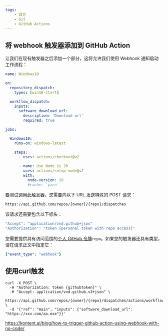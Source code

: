 ```yaml
---
tags:
    - 其它
    - Git
    - GitHub Actions
---
```


## 将 webhook 触发器添加到 GitHub Action

让我们在现有触发器之后添加一个部分，这将允许我们使用 Webhook 通知启动工作流程：

```yaml
name: Windows10

on:
  repository_dispatch:
    types: [win10-start]
    
  workflow_dispatch:
    inputs:
      software_download_url:
        description: 'Download url'
        required: true

jobs:

  Windows10:
    runs-on: windows-latest
    
    steps:
      - uses: actions/checkout@v2

      - name: Use Node.js 20
        uses: actions/setup-node@v2
        with:
          node-version: 20
          #cache: 'yarn'
```



要测试调用此触发器，您需要向以下 URL 发送特殊的 POST 请求：

```
https://api.github.com/repos/{owner}/{repo}/dispatches
```

该请求还需要包含以下标头：

```javascript
"Accept": "application/vnd.github+json"
"Authorization": "token {personal token with repo access}"
```

您需要提供具有访问范围的[个人 GitHub 令牌](https://github.com/settings/tokens?type=beta)`repo`。如果您的触发器还具有类型，请在请求正文中指定它：

```yaml
{"event_type": "webhook"}
```

## 使用curl触发

```
curl -X POST \
  -H "Authorization: token {githubtoken}" \
  -H "Accept: application/vnd.github.v3+json" \
  https://api.github.com/repos/{owner}/{repo}/dispatches/actions/workflows/Windows10.yml/dispatches \
  -d '{"ref": "main", "inputs": {"software_download_url": "https://xxx.com/aa.exe"}}'

```



https://kontent.ai/blog/how-to-trigger-github-action-using-webhook-with-no-code/
